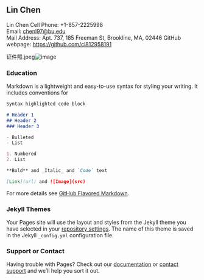 ## Lin Chen

Lin Chen 
Cell Phone: +1-857-2225998  
Email: chenl97@bu.edu   
Mail Address: Apt. 737, 185 Freeman St, Brookline, MA, 02446
GitHub webpage: https://github.com/cl812958191

证件照.jpeg![image](https://user-images.githubusercontent.com/71042722/109444895-4faf0b00-7a0c-11eb-985f-be98796c869c.png)




### Education

Markdown is a lightweight and easy-to-use syntax for styling your writing. It includes conventions for

```markdown
Syntax highlighted code block

# Header 1
## Header 2
### Header 3

- Bulleted
- List

1. Numbered
2. List

**Bold** and _Italic_ and `Code` text

[Link](url) and ![Image](src)
```

For more details see [GitHub Flavored Markdown](https://guides.github.com/features/mastering-markdown/).

### Jekyll Themes

Your Pages site will use the layout and styles from the Jekyll theme you have selected in your [repository settings](https://github.com/cl812958191/cl812958191.github.io/settings). The name of this theme is saved in the Jekyll `_config.yml` configuration file.

### Support or Contact

Having trouble with Pages? Check out our [documentation](https://docs.github.com/categories/github-pages-basics/) or [contact support](https://support.github.com/contact) and we’ll help you sort it out.

